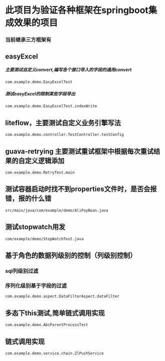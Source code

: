 # 此项目为验证各种框架在springboot集成效果的项目

### 当前继承三方框架有

## easyExcel
##### 主要测试自定义convert,编写各个接口导入的字段的通用convert
```agsl
com.example.demo.EasyExcelTest
```
##### 测试easyExcel的限制某些字段导出
```agsl
com.example.demo.EasyExcelTest.indexWrite
```

## liteflow，主要测试自定义业务引擎写法
```agsl
com.example.demo.controller.TestController.testConfig
```

## guava-retrying 主要测试重试框架中根据每次重试结果的自定义逻辑添加
```agsl
com.example.demo.RetryTest.main
```

## 测试容器启动时找不到properties文件时，是否会报错，报的什么错
```agsl
src/main/java/com/example/demo/AliPayBean.java
```

## 测试stopwatch用发
```agsl
com/example/demo/StopWatchTest.java
```

## 基于角色的数据列级别的控制（列级别控制）
### sql列级别过滤
### 序列化级别基于字段的过滤
```agsl
com.example.demo.aspect.DataFilterAspect.dataFilter
```

## 多态下this测试,简单链式调用实现
```agsl
com.example.demo.AbsParentProcessTest
```

## 链式调用实现
```
com.example.demo.service.chain.ZlPushService
```

